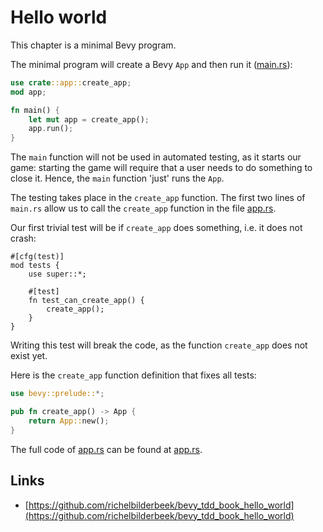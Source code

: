 # Hello world

This chapter is a minimal Bevy program.

The minimal program will create a Bevy `App`
and then run it ([main.rs](https://github.com/richelbilderbeek/bevy_tdd_book_hello_world/blob/master/src/main.rs)): 

```rust
use crate::app::create_app;
mod app;

fn main() {
    let mut app = create_app();
    app.run();
}
```

The `main` function will not be used in automated testing,
as it starts our game: starting the game 
will require that a user needs to do something to close it.
Hence, the `main` function 'just' runs the `App`.

The testing takes place in the `create_app` function.
The first two lines of `main.rs` allow us to call the `create_app`
function in the file [app.rs](https://github.com/richelbilderbeek/bevy_tdd_book_hello_world/blob/master/src/app.rs).

Our first trivial test will be if `create_app` does something,
i.e. it does not crash:

```
#[cfg(test)]
mod tests {
    use super::*;

    #[test]
    fn test_can_create_app() {
        create_app();
    }
}
```

Writing this test will break the code, as the function `create_app`
does not exist yet.

Here is the `create_app` function definition that fixes all tests:

```rust
use bevy::prelude::*;

pub fn create_app() -> App {
    return App::new();
}
```

The full code of [app.rs](https://github.com/richelbilderbeek/bevy_tdd_book_hello_world/blob/master/src/app.rs)
can be found at [app.rs](https://github.com/richelbilderbeek/bevy_tdd_book_hello_world/blob/master/src/app.rs).

## Links

* [https://github.com/richelbilderbeek/bevy_tdd_book_hello_world](https://github.com/richelbilderbeek/bevy_tdd_book_hello_world)
